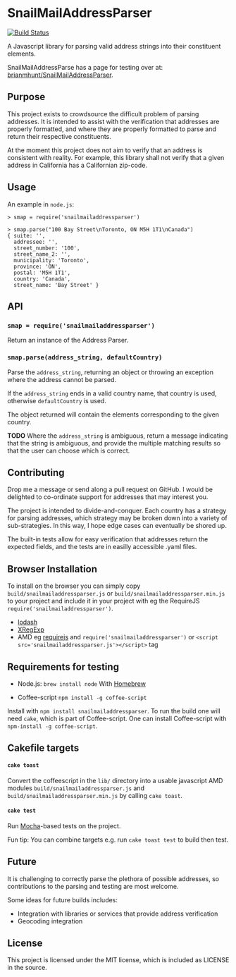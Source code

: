 SnailMailAddressParser
======================

[![Build Status](https://travis-ci.org/brianmhunt/SnailMailAddressParser.png)](https://travis-ci.org/brianmhunt/SnailMailAddressParser)


A Javascript library for parsing valid address strings into their constituent
elements.

SnailMailAddressParse has a page for testing over at:
[brianmhunt/SnailMailAddressParser](http://brianmhunt.github.com/SnailMailAddressParser/).

Purpose
-------

This project exists to crowdsource the difficult problem of parsing addresses.
It is intended to assist with the verification that addresses are properly
formatted, and where they are properly formatted to parse and return their
respective constituents.

At the moment this project does not aim to verify that an address is consistent
with reality. For example, this library shall not verify that a given address
in California has a Californian zip-code.

Usage
-----

An example in `node.js`:

    > smap = require('snailmailaddressparser')

    > smap.parse("100 Bay Street\nToronto, ON M5H 1T1\nCanada")
    { suite: '',
      addressee: '',
      street_number: '100',
      street_name_2: '',
      municipality: 'Toronto',
      province: 'ON',
      postal: 'M5H 1T1',
      country: 'Canada',
      street_name: 'Bay Street' }

API
---

### `smap = require('snailmailaddressparser')`

Return an instance of the Address Parser.

### `smap.parse(address_string, defaultCountry)`

Parse the `address_string`, returning an object or throwing an exception where
the address cannot be parsed.

If the `address_string` ends in a valid country name, that country is used,
otherwise `defaultCountry` is used.

The object returned will contain the elements corresponding to the given
country.

**TODO** Where the `address_string` is ambiguous, return a message indicating
that the string is ambiguous, and provide the multiple matching results so that
the user can choose which is correct.

Contributing
------------

Drop me a message or send along a pull request on GitHub. I would be delighted
to co-ordinate support for addresses that may interest you.

The project is intended to divide-and-conquer. Each country has a strategy for
parsing addresses, which strategy may be broken down into a variety of
sub-strategies. In this way, I hope edge cases can eventually be shored up.

The built-in tests allow for easy verification that addresses return the
expected fields, and the tests are in easilly accessible .yaml files.

Browser Installation
--------------------

To install on the browser you can simply copy `build/snailmailaddressparser.js`
or `build/snailmailaddressparser.min.js` to your project and include it in your
project with eg the RequireJS `require('snailmailaddressparser')`.

- [lodash](https://github.com/bestiejs/lodash) 
- [XRegExp](http://xregexp.com/)
- AMD eg [requirejs](http://requirejs.org/) and `require('snailmailaddressparser')`
  or `<script src='snailmailaddressparser.js'></script>` tag

Requirements for testing
------------------------

- Node.js: `brew install node`
  With [Homebrew](http://mxcl.github.com/homebrew/)

- Coffee-script `npm install -g coffee-script`

Install with `npm install snailmailaddressparser`. To run the build one will
need `cake`, which is part of Coffee-script. One can install Coffee-script
with `npm-install -g coffee-script`.

Cakefile targets
----------------

#### `cake toast`

Convert the coffeescript in the `lib/` directory into a usable javascript AMD
modules `build/snailmailaddressparser.js` and 
`build/snailmailaddressparser.min.js` by calling `cake toast`.

#### `cake test`

Run [Mocha](http://visionmedia.github.com/mocha/)-based tests on the project.

Fun tip: You can combine targets e.g. run `cake toast test` to build then test.

Future
------

It is challenging to correctly parse the plethora of possible addresses, so
contributions to the parsing and testing are most welcome.

Some ideas for future builds includes:

- Integration with libraries or services that provide address verification
- Geocoding integration

License
-------

This project is licensed under the MIT license, which is included as LICENSE in
the source.


